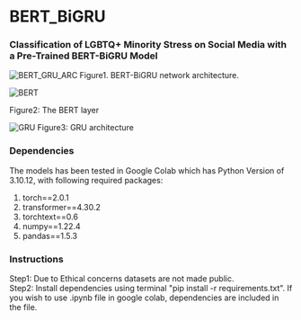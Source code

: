 # BERT_BiGRU

### Classification of LGBTQ+ Minority Stress on Social Media with a Pre-Trained BERT-BiGRU Model

![BERT_GRU_ARC](https://github.com/chapagaisa/BERT_BiGRU/assets/46834070/abc6a851-d8aa-4634-99c8-2ccef78fb8b2)
Figure1. BERT-BiGRU network architecture.

![BERT](https://github.com/chapagaisa/BERT_BiGRU/assets/46834070/fdea3aac-9192-4c84-9663-706c9799e0b0)

Figure2: The BERT layer

![GRU](https://github.com/chapagaisa/BERT_BiGRU/assets/46834070/21bddc2d-818f-4432-8ed5-22ec4600b6ef)
Figure3: GRU architecture

### Dependencies
The models has been tested in Google Colab which has Python Version of 3.10.12, with following required packages: <br>
1. torch==2.0.1
2. transformer==4.30.2
3. torchtext==0.6
4. numpy==1.22.4 
5. pandas==1.5.3 


### Instructions
Step1: Due to Ethical concerns datasets are not made public. <br>
Step2: Install dependencies using terminal "pip install -r requirements.txt". If you wish to use .ipynb file in google colab, dependencies are included in the file. <br>
